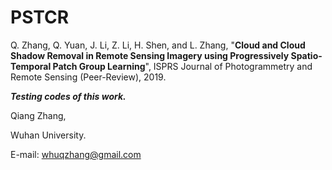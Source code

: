 # PSTCR
Q. Zhang, Q. Yuan, J. Li, Z. Li, H. Shen, and L. Zhang, "__Cloud and Cloud Shadow Removal in Remote Sensing Imagery using Progressively Spatio-Temporal Patch Group Learning__", ISPRS Journal of Photogrammetry and Remote Sensing (Peer-Review), 2019.

*__Testing codes of this work.__*

   
   

Qiang Zhang,

Wuhan University.

E-mail: whuqzhang@gmail.com
